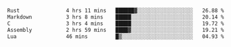 <!--START_SECTION:waka-->

```txt
Rust               4 hrs 11 mins   ██████▓░░░░░░░░░░░░░░░░░░   26.88 %
Markdown           3 hrs 8 mins    █████░░░░░░░░░░░░░░░░░░░░   20.14 %
C                  3 hrs 4 mins    █████░░░░░░░░░░░░░░░░░░░░   19.72 %
Assembly           2 hrs 59 mins   ████▓░░░░░░░░░░░░░░░░░░░░   19.21 %
Lua                46 mins         █▒░░░░░░░░░░░░░░░░░░░░░░░   04.93 %
```

<!--END_SECTION:waka-->

